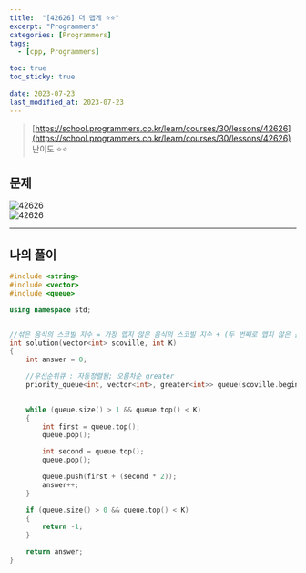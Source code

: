 ```yaml
---
title:  "[42626] 더 맵게 ⭐⭐"
excerpt: "Programmers"
categories: [Programmers]
tags:
  - [cpp, Programmers]

toc: true
toc_sticky: true
 
date: 2023-07-23
last_modified_at: 2023-07-23
---
```


> [https://school.programmers.co.kr/learn/courses/30/lessons/42626](https://school.programmers.co.kr/learn/courses/30/lessons/42626)  
> 난이도 ⭐⭐

## 문제

![42626](https://drive.google.com/uc?export=view&id=1v5KqhQ8d2_dYNmbOq2cUPMoUCttgDU9f)  
![42626](https://drive.google.com/uc?export=view&id=1Lt4FoYrX9XCMPP5sQdOOosUoFFUMpaRF)  

***

## 나의 풀이
  
>  



```cpp
#include <string>
#include <vector>
#include <queue>

using namespace std;


//섞은 음식의 스코빌 지수 = 가장 맵지 않은 음식의 스코빌 지수 + (두 번째로 맵지 않은 음식의 스코빌 지수 * 2)
int solution(vector<int> scoville, int K)
{
    int answer = 0;

    //우선순위큐 : 자동정렬됨; 오름차순 greater 
    priority_queue<int, vector<int>, greater<int>> queue(scoville.begin(), scoville.end());

    
    while (queue.size() > 1 && queue.top() < K)
    {
        int first = queue.top();
        queue.pop();

        int second = queue.top();
        queue.pop();

        queue.push(first + (second * 2));
        answer++;
    }

    if (queue.size() > 0 && queue.top() < K)
    {
        return -1;
    }

    return answer;
}
```